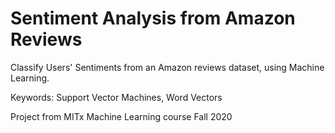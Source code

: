 # Sentiment Analysis from Amazon Reviews

Classify Users' Sentiments from an Amazon reviews dataset, using Machine Learning.

Keywords: Support Vector Machines, Word Vectors 

Project from MITx Machine Learning course Fall 2020

